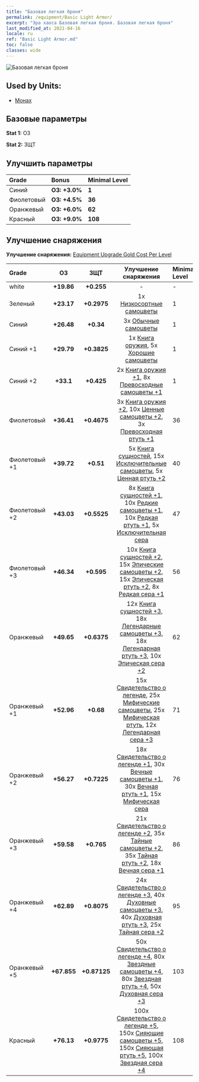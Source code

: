 ```yaml
---
title: "Базовая легкая броня"
permalink: /equipment/Basic Light Armor/
excerpt: "Эра хаоса Базовая легкая броня. Базовая легкая броня"
last_modified_at: 2021-04-16
locale: ru
ref: "Basic Light Armor.md"
toc: false
classes: wide
---
```


  ![Базовая легкая броня](/images/e/e_1054.png)

## Used by Units:

* [Монах](/ru/units/Monk/) 


## Базовые параметры
 **Stat 1:** ОЗ

 **Stat 2:** ЗЩТ

## Улучшить параметры

  |     Grade    |   Bonus | Minimal Level | 
  |:-------------|:--------|:--------------| 
  | Синий | **ОЗ: +3.0%** | **1** | 
  | Фиолетовый | **ОЗ: +4.5%** | **36** | 
  | Оранжевый | **ОЗ: +6.0%** | **62** | 
  | Красный | **ОЗ: +9.0%** | **108** | 


## Улучшение снаряжения
 **Улучшение снаряжения:** [Equipment Upgrade Gold Cost Per Level](/equipment/EquipmentUpgradeCostPerLevel/) 

  |          Grade      | ОЗ | ЗЩТ | Улучшение снаряжения | Minimal Level |
  |:--------------------|:---------:|:---------:|:----------------:|:--------------|
  | white | **+19.86** | **+0.255** | - | - |
  | Зеленый | **+23.17** | **+0.2975** | 1x [Низкосортные самоцветы](/ru/Items/mat_4/) | 1 |
  | Синий | **+26.48** | **+0.34** | 3x [Обычные самоцветы](/ru/Items/mat_10/) | 1 |
  | Синий +1 | **+29.79** | **+0.3825** | 1x [Книга оружия](/ru/Items/mat_18/), 5x [Хорошие самоцветы](/ru/Items/mat_16/) | 1 |
  | Синий +2 | **+33.1** | **+0.425** | 2x [Книга оружия +1](/ru/Items/mat_25/), 8x [Превосходные самоцветы +1](/ru/Items/mat_23/) | 1 |
  | Фиолетовый | **+36.41** | **+0.4675** | 3x [Книга оружия +2](/ru/Items/mat_32/), 10x [Ценные самоцветы +2](/ru/Items/mat_30/), 3x [Превосходная ртуть +1](/ru/Items/mat_21/) | 36 |
  | Фиолетовый +1 | **+39.72** | **+0.51** | 5x [Книга сущностей](/ru/Items/mat_39/), 15x [Исключительные самоцветы](/ru/Items/mat_37/), 5x [Ценная ртуть +2](/ru/Items/mat_28/) | 40 |
  | Фиолетовый +2 | **+43.03** | **+0.5525** | 8x [Книга сущностей +1](/ru/Items/mat_46/), 10x [Редкие самоцветы +1](/ru/Items/mat_44/), 10x [Редкая ртуть +1](/ru/Items/mat_42/), 5x [Исключительная сера](/ru/Items/mat_36/) | 47 |
  | Фиолетовый +3 | **+46.34** | **+0.595** | 10x [Книга сущностей +2](/ru/Items/mat_53/), 15x [Эпические самоцветы +2](/ru/Items/mat_51/), 15x [Эпическая ртуть +2](/ru/Items/mat_49/), 8x [Редкая сера +1](/ru/Items/mat_43/) | 56 |
  | Оранжевый | **+49.65** | **+0.6375** | 12x [Книга сущностей +3](/ru/Items/mat_60/), 18x [Легендарные самоцветы +3](/ru/Items/mat_58/), 18x [Легендарная ртуть +3](/ru/Items/mat_56/), 10x [Эпическая сера +2](/ru/Items/mat_50/) | 62 |
  | Оранжевый +1 | **+52.96** | **+0.68** | 15x [Свидетельство о легенде](/ru/Items/mat_67/), 25x [Мифические самоцветы](/ru/Items/mat_65/), 25x [Мифическая ртуть](/ru/Items/mat_63/), 12x [Легендарная сера +3](/ru/Items/mat_57/) | 71 |
  | Оранжевый +2 | **+56.27** | **+0.7225** | 18x [Свидетельство о легенде +1](/ru/Items/mat_74/), 30x [Вечные самоцветы +1](/ru/Items/mat_72/), 30x [Вечная ртуть +1](/ru/Items/mat_70/), 15x [Мифическая сера](/ru/Items/mat_64/) | 76 |
  | Оранжевый +3 | **+59.58** | **+0.765** | 21x [Свидетельство о легенде +2](/ru/Items/mat_81/), 35x [Тайные самоцветы +2](/ru/Items/mat_79/), 35x [Тайная ртуть +2](/ru/Items/mat_77/), 18x [Вечная сера +1](/ru/Items/mat_71/) | 86 |
  | Оранжевый +4 | **+62.89** | **+0.8075** | 24x [Свидетельство о легенде +3](/ru/Items/mat_88/), 40x [Духовные самоцветы +3](/ru/Items/mat_86/), 40x [Духовная ртуть +3](/ru/Items/mat_84/), 25x [Тайная сера +2](/ru/Items/mat_78/) | 95 |
  | Оранжевый +5 | **+67.855** | **+0.87125** | 50x [Свидетельство о легенде +4](/ru/Items/mat_95/), 80x [Звездные самоцветы +4](/ru/Items/mat_93/), 80x [Звездная ртуть +4](/ru/Items/mat_91/), 50x [Духовная сера +3](/ru/Items/mat_85/) | 103 |
  | Красный | **+76.13** | **+0.9775** | 100x [Свидетельство о легенде +5](/ru/Items/mat_102/), 150x [Сияющие самоцветы +5](/ru/Items/mat_100/), 150x [Сияющая ртуть +5](/ru/Items/mat_98/), 100x [Звездная сера +4](/ru/Items/mat_92/) | 108 |

